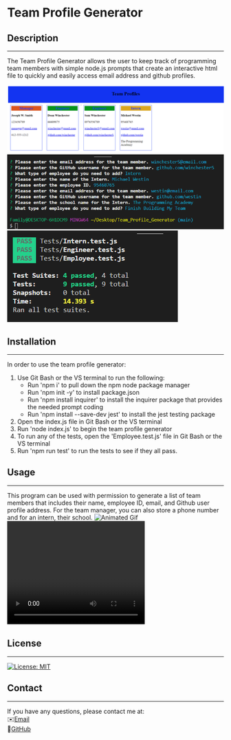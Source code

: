 # Team Profile Generator

## Description
__________________________________________________________________________________________________________________________________________________
The Team Profile Generator allows the user to keep track of programming team members with simple node.js prompts that create an interactive html file to quickly and easily access email address and github profiles.

![Webpage](./Src/TeamProfiles.PNG)\
![Code Snippet 1](./Src/prompts.PNG)\
![Tests](./Src/tests.PNG)

## Installation
__________________________________________________________________________________________________________________________________________________
In order to use the team profile generator: 
1. Use Git Bash or the VS terminal to run the following: 
   * Run 'npm i' to pull down the npm node package manager
   * Run 'npm init -y' to install package.json
   * Run 'npm install inquirer' to install the inquirer package that provides the needed prompt coding
   * Run 'npm install --save-dev jest' to install the jest testing package
2. Open the index.js file in Git Bash or the VS terminal
3. Run 'node index.js' to begin the team profile generator
4. To run any of the tests, open the 'Employee.test.js' file in Git Bash or the VS terminal
5. Run 'npm run test' to run the tests to see if they all pass.

## Usage
__________________________________________________________________________________________________________________________________________________
This program can be used with permission to generate a list of team members that includes their name, employee ID, email, and Github user profile address. For the team manager, you can also store a phone number and for an intern, their school.
![Animated Gif](./Src/Team_Profile.gif)\
<video width="320" height="240" controls>
    <source src="./Src/Team_Profile.mp4" type="video/mp4">
</video>

## License
__________________________________________________________________________________________________________________________________________________
[![License: MIT](https://img.shields.io/badge/License-MIT-yellow.svg)](https://opensource.org/licenses/MIT)

## Contact
--------------------------------------------------------------------------------------------------------------------------------------------------
If you have any questions, please contact me at:\
✉️[Email](mailto:hrkoren@gmail.com)\
📂[GitHub](<https://github.com/hrkoren>)
